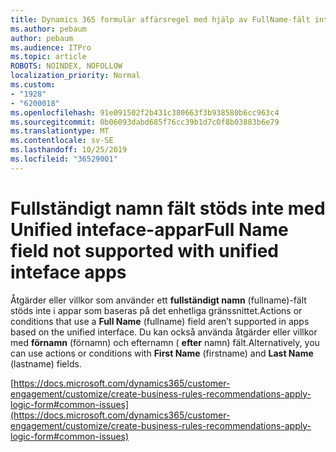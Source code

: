 ```yaml
---
title: Dynamics 365 formulär affärsregel med hjälp av FullName-fält inte bränning
ms.author: pebaum
author: pebaum
ms.audience: ITPro
ms.topic: article
ROBOTS: NOINDEX, NOFOLLOW
localization_priority: Normal
ms.custom:
- "1928"
- "6200018"
ms.openlocfilehash: 91e091502f2b431c380663f3b938580b6cc963c4
ms.sourcegitcommit: 0b06093dabd685f76cc39b1d7c0f8b03883b6e79
ms.translationtype: MT
ms.contentlocale: sv-SE
ms.lasthandoff: 10/25/2019
ms.locfileid: "36529001"
---
```

# <a name="full-name-field-not-supported-with-unified-inteface-apps"></a><span data-ttu-id="2bccf-102">Fullständigt namn fält stöds inte med Unified inteface-appar</span><span class="sxs-lookup"><span data-stu-id="2bccf-102">Full Name field not supported with unified inteface apps</span></span>

<span data-ttu-id="2bccf-103">Åtgärder eller villkor som använder ett **fullständigt namn** (fullname)-fält stöds inte i appar som baseras på det enhetliga gränssnittet.</span><span class="sxs-lookup"><span data-stu-id="2bccf-103">Actions or conditions that use a **Full Name** (fullname) field aren’t supported in apps based on the unified interface.</span></span> <span data-ttu-id="2bccf-104">Du kan också använda åtgärder eller villkor med **förnamn** (förnamn) och efternamn ( **efter** namn) fält.</span><span class="sxs-lookup"><span data-stu-id="2bccf-104">Alternatively, you can use actions or conditions with **First Name** (firstname) and **Last Name** (lastname) fields.</span></span>

[https://docs.microsoft.com/dynamics365/customer-engagement/customize/create-business-rules-recommendations-apply-logic-form#common-issues](https://docs.microsoft.com/dynamics365/customer-engagement/customize/create-business-rules-recommendations-apply-logic-form#common-issues)
